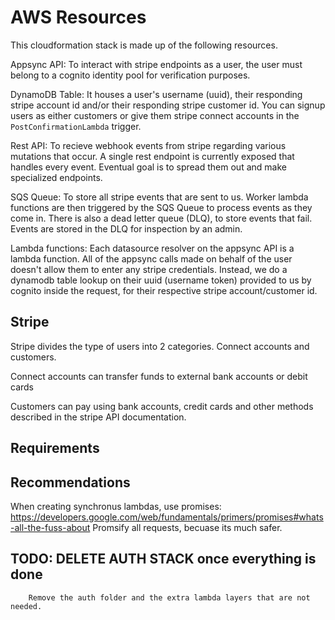 # AWS Resources

This cloudformation stack is made up of the following resources.

Appsync API: To interact with stripe endpoints as a user, the user must belong to a cognito identity pool for verification purposes.

DynamoDB Table: It houses a user's username (uuid), their responding stripe account id and/or their responding stripe customer id. You can signup users as either customers or give them stripe connect accounts in the `PostConfirmationLambda` trigger.

Rest API: To recieve webhook events from stripe regarding various mutations that occur. A single rest endpoint is currently exposed that handles every event. Eventual goal is to spread them out and make specialized endpoints.

SQS Queue: To store all stripe events that are sent to us. Worker lambda functions are then triggered by the SQS Queue to process events as they come in. There is also a dead letter queue (DLQ), to store events that fail. Events are stored in the DLQ for inspection by an admin.

Lambda functions: Each datasource resolver on the appsync API is a lambda function. All of the appsync calls made on behalf of the user doesn't allow them to enter any stripe credentials. Instead, we do a dynamodb table lookup on their uuid (username token) provided to us by cognito inside the request, for their respective stripe account/customer id.

## Stripe

Stripe divides the type of users into 2 categories. Connect accounts and customers. 

Connect accounts can transfer funds to external bank accounts or debit cards

Customers can pay using bank accounts, credit cards and other methods described in the stripe API documentation.

## Requirements


## Recommendations


When creating synchronus lambdas, use promises: https://developers.google.com/web/fundamentals/primers/promises#whats-all-the-fuss-about
Promsify all requests, becuase its much safer.

## TODO: DELETE AUTH STACK once everything is done
        Remove the auth folder and the extra lambda layers that are not needed.